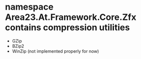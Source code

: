 ﻿# namespace Area23.At.Framework.Core.Zfx contains compression utilities
- GZip
- BZip2
- WinZip (not implemented properly for now)